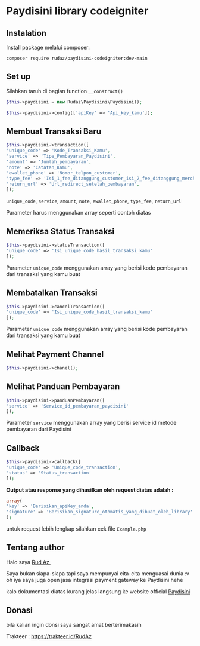 # Paydisini library codeigniter

## Instalation

Install package melalui composer:

```console
composer require rudaz/paydisini-codeigniter:dev-main
```

## Set up

Silahkan taruh di bagian function `__construct()`

```php
$this->paydisini = new Rudaz\Paydisini\Paydisini();

$this->paydisini->config(['apiKey' => 'Api_key_kamu']);
```

## Membuat Transaksi Baru

```php
$this->paydisini->transaction([
'unique_code' => 'Kode_Transaksi_Kamu',
'service' => 'Tipe_Pembayaran_Paydisini',
'amount' => 'Jumlah_pembayaran',
'note' => 'Catatan_Kamu',
'ewallet_phone' => 'Nomor_telpon_customer',
'type_fee' => 'Isi_1_fee_ditanggung_customer_isi_2_fee_ditanggung_merchant',
'return_url' => 'Url_redirect_setelah_pembayaran',
]);
```

`unique_code`, `service`, `amount`, `note`, `ewallet_phone`, `type_fee`, `return_url`

Parameter harus menggunakan array seperti contoh diatas

## Memeriksa Status Transaksi

```php
$this->paydisini->statusTransaction([
'unique_code' => 'Isi_unique_code_hasil_transaksi_kamu'
]);
```

Parameter `unique_code` menggunakan array yang berisi kode pembayaran dari transaksi yang kamu buat

## Membatalkan Transaksi

```php
$this->paydisini->cancelTransaction([
'unique_code' => 'Isi_unique_code_hasil_transaksi_kamu'
]);
```

Parameter `unique_code` menggunakan array yang berisi kode pembayaran dari transaksi yang kamu buat

## Melihat Payment Channel

```php
$this->paydisini->chanel();
```

## Melihat Panduan Pembayaran

```php
$this->paydisini->panduanPembayaran([
'service' => 'Service_id_pembayaran_paydisini'
]);
```

Parameter `service` menggunakan array yang berisi service id metode pembayaran dari Paydisini

## Callback

```php
$this->paydisini->callback([
'unique_code' => 'Unique_code_transaction',
'status' => 'Status_transaction'
]);
```

**Output atau response yang dihasilkan oleh request diatas adalah :**

```php
array(
'key' => 'Berisikan_apiKey_anda',
'signature' => 'Berisikan_signature_otomatis_yang_dibuat_oleh_library'
);
```

untuk request lebih lengkap silahkan cek file `Example.php`


## Tentang author

Halo saya <a href="https://facebook.com/rud.az.9" target="_blank">Rud Az</a>,

Saya bukan siapa-siapa tapi saya mempunyai cita-cita menguasai dunia :v 
oh iya saya juga open jasa integrasi payment gateway ke Paydisini hehe

kalo dokumentasi diatas kurang jelas langsung ke website official <a href="https://paydisini.co.id" target="_blank">Paydisini</a>

## Donasi

bila kalian ingin donsi saya sangat amat berterimakasih

Trakteer : https://trakteer.id/RudAz
